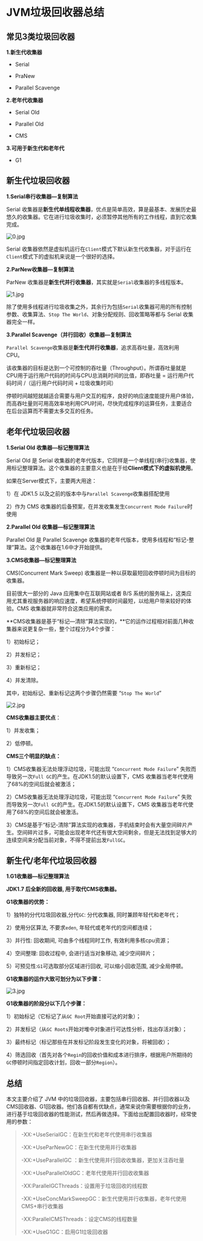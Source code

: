 # JVM垃圾回收器总结

## 常见3类垃圾回收器

**1.新生代收集器**

- Serial

- PraNew

- Parallel Scavenge

**2.老年代收集器**

- Serial Old

- Parallel Old

- CMS

**3.可用于新生代和老年代**

- G1

## 新生代垃圾回收器

**1.Serial串行收集器—复制算法**

Serial 收集器是**新生代单线程收集器**，优点是简单高效，算是最基本、发展历史最悠久的收集器。它在进行垃圾收集时，必须暂停其他所有的工作线程，直到它收集完成。

![0.jpg](https://i.loli.net/2021/03/13/mQZ7hqnzSWLlBi2.jpg)

Serial 收集器依然是虚拟机运行在`Client`模式下默认新生代收集器，对于运行在`Client`模式下的虚拟机来说是一个很好的选择。

**2.ParNew收集器—复制算法**

ParNew 收集器是**新生代并行收集器**，其实就是`Serial`收集器的多线程版本。

![1.jpg](https://i.loli.net/2021/03/13/b4chR6gOoVuwGqI.jpg)

除了使用多线程进行垃圾收集之外，其余行为包括`Serial`收集器可用的所有控制参数、收集算法、`Stop The World`、对象分配规则、回收策略等都与 Serial 收集器完全一样。

**3.Parallel Scavenge（并行回收）收集器—复制算法**

`Parallel Scavenge`收集器是**新生代并行收集器**，追求高吞吐量，高效利用 CPU。

该收集器的目标是达到一个可控制的吞吐量（Throughput）。所谓吞吐量就是CPU用于运行用户代码的时间与CPU总消耗时间的比值，即吞吐量 = 运行用户代码时间 /（运行用户代码时间 + 垃圾收集时间）

停顿时间越短就越适合需要与用户交互的程序，良好的响应速度能提升用户体验，而高吞吐量则可用高效率地利用CPU时间，尽快完成程序的运算任务，主要适合在后台运算而不需要太多交互的任务。

## 老年代垃圾回收器

**1.Serial Old 收集器—标记整理算法**

Serial Old 是 Serial 收集器的老年代版本，它同样是一个单线程(串行)收集器，使用标记整理算法。这个收集器的主要意义也是在于给**Client模式下的虚拟机使用**。

如果在Server模式下，主要两大用途：

1）在 JDK1.5 以及之前的版本中与`Parallel Scavenge`收集器搭配使用

2）作为 CMS 收集器的后备预案，在并发收集发生`Concurrent Mode Failure`时使用

**2.Parallel Old 收集器—标记整理算法**

Parallel Old 是 Parallel Scavenge 收集器的老年代版本，使用多线程和“标记-整理”算法。这个收集器在1.6中才开始提供。

**3.CMS收集器—标记整理算法**

CMS(Concurrent Mark Sweep) 收集器是一种以获取最短回收停顿时间为目标的收集器。

目前很大一部分的 Java 应用集中在互联网站或者 B/S 系统的服务端上，这类应用尤其重视服务器的响应速度，希望系统停顿时间最短，以给用户带来较好的体验。CMS 收集器就非常符合这类应用的需求。

**CMS收集器是基于“标记—清除”算法实现的，**它的运作过程相对前面几种收集器来说更复杂一些，整个过程分为4个步骤：

1）初始标记；

2）并发标记；

3）重新标记；

4）并发清除。

其中，初始标记、重新标记这两个步骤仍然需要 “`Stop The World`”

![2.jpg](https://i.loli.net/2021/03/13/r2Lqa9xNUbkzTVP.jpg)

**CMS收集器主要优点**：

1）并发收集；

2）低停顿。

**CMS三个明显的缺点：**

1）CMS收集器无法处理浮动垃圾，可能出现 “`Concurrent Mode Failure`” 失败而导致另一次`Full GC`的产生。在JDK1.5的默认设置下，CMS 收集器当老年代使用了68%的空间后就会被激活；

2）CMS收集器无法处理浮动垃圾，可能出现 “`Concurrent Mode Failure`” 失败而导致另一次`Full GC`的产生。在JDK1.5的默认设置下，CMS 收集器当老年代使用了68%的空间后就会被激活。

3）CMS是基于“标记-清除”算法实现的收集器，手机结束时会有大量空间碎片产生。空间碎片过多，可能会出现老年代还有很大空间剩余，但是无法找到足够大的连续空间来分配当前对象，不得不提前出发`FullGC`。

## 新生代/老年代垃圾回收器 

**1.G1收集器—标记整理算法**

**JDK1.7 后全新的回收器, 用于取代CMS收集器。**

**G1收集器的优势：**

1）独特的分代垃圾回收器,分代`GC`: 分代收集器, 同时兼顾年轻代和老年代；

2）使用分区算法, 不要求`eden`, 年轻代或老年代的空间都连续；

3）并行性: 回收期间, 可由多个线程同时工作, 有效利用多核cpu资源；

4）空间整理: 回收过程中, 会进行适当对象移动, 减少空间碎片；

5）可预见性:`G1`可选取部分区域进行回收, 可以缩小回收范围, 减少全局停顿。

**G1收集器的运作大致可划分为以下步骤：**

![3.jpg](https://i.loli.net/2021/03/13/oyYediUan2Bt38S.jpg)

**G1收集器的阶段分以下几个步骤：**

1）初始标记（它标记了从`GC Root`开始直接可达的对象）；

2）并发标记（从`GC Roots`开始对堆中对象进行可达性分析，找出存活对象）；

3）最终标记（标记那些在并发标记阶段发生变化的对象，将被回收）；

4）筛选回收（首先对各个`Regin`的回收价值和成本进行排序，根据用户所期待的`GC`停顿时间指定回收计划，回收一部分`Region`）。

## 总结

本文主要介绍了 JVM 中的垃圾回收器，主要包括串行回收器、并行回收器以及 CMS回收器、G1回收器。他们各自都有优缺点，通常来说你需要根据你的业务，进行基于垃圾回收器的性能测试，然后再做选择。下面给出配置回收器时，经常使用的参数：

> -XX:+UseSerialGC：在新生代和老年代使用串行收集器
>
> -XX:+UseParNewGC：在新生代使用并行收集器
>
> -XX:+UseParallelGC ：新生代使用并行回收收集器，更加关注吞吐量
>
> -XX:+UseParallelOldGC：老年代使用并行回收收集器
>
> -XX:ParallelGCThreads：设置用于垃圾回收的线程数
>
> -XX:+UseConcMarkSweepGC：新生代使用并行收集器，老年代使用CMS+串行收集器
>
> -XX:ParallelCMSThreads：设定CMS的线程数量
>
> -XX:+UseG1GC：启用G1垃圾回收器
